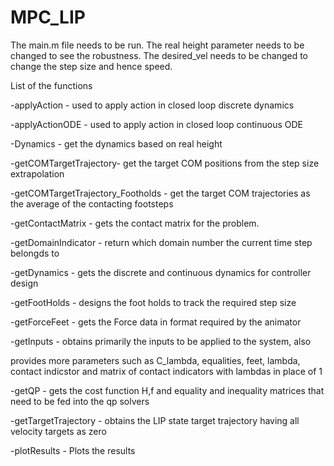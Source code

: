 # MPC_LIP
The main.m file needs to be run. The real height parameter 
needs to be changed to see the robustness. The desired_vel 
needs to be changed to change the step size and hence speed.

List of the functions

-applyAction - used to apply action in closed loop discrete dynamics

-applyActionODE - used to apply action in closed loop continuous ODE 

-Dynamics - get the dynamics based on real height 

-getCOMTargetTrajectory- get the target COM positions from the step size 
extrapolation

-getCOMTargetTrajectory_Footholds - get the target COM trajectories as the
average of the contacting footsteps

-getContactMatrix - gets the contact matrix for the problem.

-getDomainIndicator - return which domain number the current time step belongds to

-getDynamics - gets the discrete and continuous dynamics for controller design

-getFootHolds - designs the foot holds to track the required step size

-getForceFeet - gets the Force data in format required by the animator

-getInputs - obtains primarily the inputs to be applied to the system, also

provides more parameters  such as C_lambda, equalities, feet, lambda, contact indicstor
and matrix of contact indicators with lambdas in place of 1

-getQP - gets the cost function H,f and equality and inequality matrices that need to 
be fed into the qp solvers

-getTargetTrajectory - obtains the LIP state target trajectory having all velocity targets
as zero

-plotResults - Plots the results 